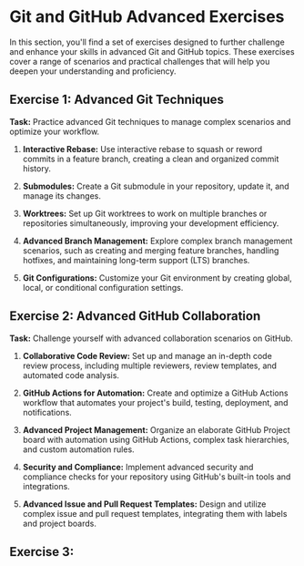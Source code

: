 # Git and GitHub Advanced Exercises

In this section, you'll find a set of exercises designed to further challenge and enhance your skills in advanced Git and GitHub topics. These exercises cover a range of scenarios and practical challenges that will help you deepen your understanding and proficiency.

## Exercise 1: Advanced Git Techniques

**Task:** Practice advanced Git techniques to manage complex scenarios and optimize your workflow.

1. **Interactive Rebase:** Use interactive rebase to squash or reword commits in a feature branch, creating a clean and organized commit history.

2. **Submodules:** Create a Git submodule in your repository, update it, and manage its changes.

3. **Worktrees:** Set up Git worktrees to work on multiple branches or repositories simultaneously, improving your development efficiency.

4. **Advanced Branch Management:** Explore complex branch management scenarios, such as creating and merging feature branches, handling hotfixes, and maintaining long-term support (LTS) branches.

5. **Git Configurations:** Customize your Git environment by creating global, local, or conditional configuration settings.

## Exercise 2: Advanced GitHub Collaboration

**Task:** Challenge yourself with advanced collaboration scenarios on GitHub.

1. **Collaborative Code Review:** Set up and manage an in-depth code review process, including multiple reviewers, review templates, and automated code analysis.

2. **GitHub Actions for Automation:** Create and optimize a GitHub Actions workflow that automates your project's build, testing, deployment, and notifications.

3. **Advanced Project Management:** Organize an elaborate GitHub Project board with automation using GitHub Actions, complex task hierarchies, and custom automation rules.

4. **Security and Compliance:** Implement advanced security and compliance checks for your repository using GitHub's built-in tools and integrations.

5. **Advanced Issue and Pull Request Templates:** Design and utilize complex issue and pull request templates, integrating them with labels and project boards.

## Exercise 3:
